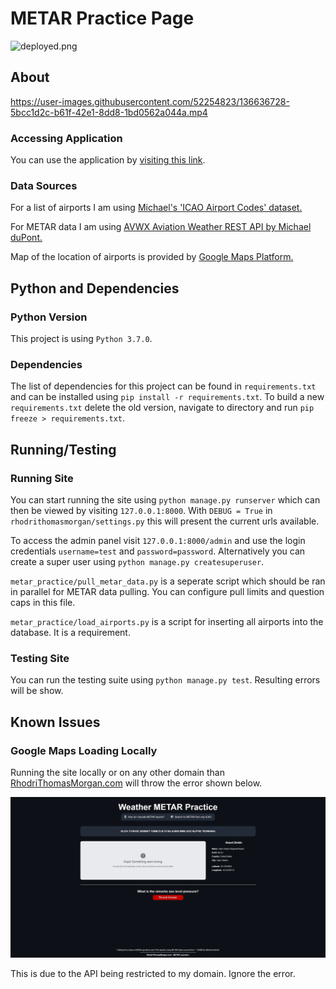 # METAR Practice Page

![deployed.png](https://img.shields.io/badge/-Deployed-green)

## About

https://user-images.githubusercontent.com/52254823/136636728-5bcc1d2c-b61f-42e1-8dd8-1bd0562a044a.mp4

### Accessing Application 

You can use the application by [visiting this link](https://www.rhodrithomasmorgan.com/METAR_practice/).

### Data Sources

For a list of airports I am using [Michael's 'ICAO Airport Codes' dataset.](https://www.kaggle.com/mike90/airport-codes)

For METAR data I am using [AVWX Aviation Weather REST API by Michael duPont.](https://avwx.rest/#)

Map of the location of airports is provided by [Google Maps Platform.](https://cloud.google.com/maps-platform)


## Python and Dependencies

### Python Version

This project is using `Python 3.7.0`.

### Dependencies
 
 The list of dependencies for this project can be found in `requirements.txt` and can be installed using `pip install -r requirements.txt`. To build a new `requirements.txt` delete the old version, navigate to directory and run `pip freeze > requirements.txt`.
 
 ## Running/Testing
 
 ### Running Site
 
 You can start running the site using `python manage.py runserver` which can then be viewed by visiting `127.0.0.1:8000`. With `DEBUG = True` in `rhodrithomasmorgan/settings.py` this will present the current urls available.
 
 To access the admin panel visit `127.0.0.1:8000/admin` and use the login credentials `username=test` and `password=password`. Alternatively you can create a super user using `python manage.py createsuperuser`.

`metar_practice/pull_metar_data.py` is a seperate script which should be ran in parallel for METAR data pulling. You can configure pull limits and question caps in this file.

`metar_practice/load_airports.py` is a script for inserting all airports into the database. It is a requirement.

 
 ### Testing Site
 
 You can run the testing suite using `python manage.py test`. Resulting errors will be show.

## Known Issues

### Google Maps Loading Locally

Running the site locally or on any other domain than [RhodriThomasMorgan.com](https://www.RhodriThomasMorgan.com) will throw the error shown below. 

![Local Maps Error](documentation_sources/local_maps_error.png)

This is due to the API being restricted to my domain. Ignore the error.
